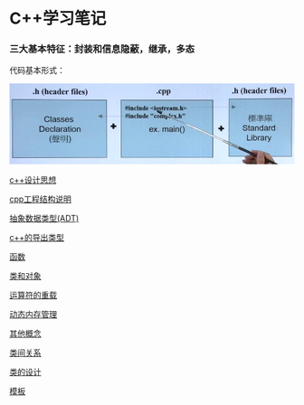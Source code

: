 # C++学习笔记

### 三大基本特征：封装和信息隐蔽，继承，多态

代码基本形式：

![Untitled](C++%E5%AD%A6%E4%B9%A0%E7%AC%94%E8%AE%B0%2016e296e6cae9491cab688d49289bf40e/Untitled.png)

[c++设计思想](C++%E5%AD%A6%E4%B9%A0%E7%AC%94%E8%AE%B0%2016e296e6cae9491cab688d49289bf40e/c++%E8%AE%BE%E8%AE%A1%E6%80%9D%E6%83%B3%20914de20810894ba2ba7656247d337b1b.md)

[cpp工程结构说明](C++%E5%AD%A6%E4%B9%A0%E7%AC%94%E8%AE%B0%2016e296e6cae9491cab688d49289bf40e/cpp%E5%B7%A5%E7%A8%8B%E7%BB%93%E6%9E%84%E8%AF%B4%E6%98%8E%20f90f4ca9b8ef4cc6b6654cbcc3f71267.md)

[抽象数据类型(ADT)](C++%E5%AD%A6%E4%B9%A0%E7%AC%94%E8%AE%B0%2016e296e6cae9491cab688d49289bf40e/%E6%8A%BD%E8%B1%A1%E6%95%B0%E6%8D%AE%E7%B1%BB%E5%9E%8B(ADT)%2005b2dfc8feba43b793810619a2af965e.md)

[c++的导出类型](C++%E5%AD%A6%E4%B9%A0%E7%AC%94%E8%AE%B0%2016e296e6cae9491cab688d49289bf40e/c++%E7%9A%84%E5%AF%BC%E5%87%BA%E7%B1%BB%E5%9E%8B%2035b74ab967d84fb4ae0ac34d5a29e3e6.md)

[函数](C++%E5%AD%A6%E4%B9%A0%E7%AC%94%E8%AE%B0%2016e296e6cae9491cab688d49289bf40e/%E5%87%BD%E6%95%B0%202e269ca564c945b19ad744932babd954.md)

[类和对象](C++%E5%AD%A6%E4%B9%A0%E7%AC%94%E8%AE%B0%2016e296e6cae9491cab688d49289bf40e/%E7%B1%BB%E5%92%8C%E5%AF%B9%E8%B1%A1%202215c3eb2671434e9cadb47e3184a1bb.md)

[运算符的重载](C++%E5%AD%A6%E4%B9%A0%E7%AC%94%E8%AE%B0%2016e296e6cae9491cab688d49289bf40e/%E8%BF%90%E7%AE%97%E7%AC%A6%E7%9A%84%E9%87%8D%E8%BD%BD%20f498e195f88640aea4b5b51401d1643b.md)

[动态内存管理](C++%E5%AD%A6%E4%B9%A0%E7%AC%94%E8%AE%B0%2016e296e6cae9491cab688d49289bf40e/%E5%8A%A8%E6%80%81%E5%86%85%E5%AD%98%E7%AE%A1%E7%90%86%20e690f1c5542246e7beb84c54ea5e26a9.md)

[其他概念](C++%E5%AD%A6%E4%B9%A0%E7%AC%94%E8%AE%B0%2016e296e6cae9491cab688d49289bf40e/%E5%85%B6%E4%BB%96%E6%A6%82%E5%BF%B5%209de7b8d943624f52959da7a10d7a5255.md)

[类间关系](C++%E5%AD%A6%E4%B9%A0%E7%AC%94%E8%AE%B0%2016e296e6cae9491cab688d49289bf40e/%E7%B1%BB%E9%97%B4%E5%85%B3%E7%B3%BB%2041bd62b601a04a5c8476a90a0ed6b836.md)

[类的设计](C++%E5%AD%A6%E4%B9%A0%E7%AC%94%E8%AE%B0%2016e296e6cae9491cab688d49289bf40e/%E7%B1%BB%E7%9A%84%E8%AE%BE%E8%AE%A1%2029ae988b1ed5443092fd9a6fd5102e32.md)

[模板](C++%E5%AD%A6%E4%B9%A0%E7%AC%94%E8%AE%B0%2016e296e6cae9491cab688d49289bf40e/%E6%A8%A1%E6%9D%BF%20711304a2bbfc4f599b6e6b9fa6019957.md)